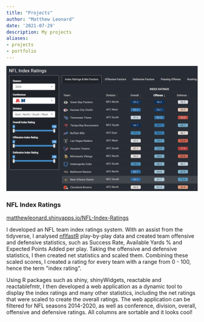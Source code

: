 ```yaml
---
title: "Projects"
author: "Matthew Leonard"
date: '2021-07-29'
description: My projects
aliases:
- projects
- portfolio
---
```


![](NFL-Index-Ratings.png#project-img)
### NFL Index Ratings

[matthewleonard.shinyapps.io/NFL-Index-Ratings](https://matthewleonard.shinyapps.io/NFL-Index-Ratings/)

I developed an NFL team index ratings system. With an assist from the tidyverse, I analysed [nflfastR](https://www.nflfastr.com/) play-by-play data and created team offensive and defensive statistics, such as Success Rate, Available Yards % and Expected Points Added per play. Taking the offensive and defensive statistics, I then created net statistics and scaled them. Combining these scaled scores, I created a rating for every team with a range from 0 - 100, hence the term "index rating".

Using R packages such as shiny, shinyWidgets, reactable and reactablefmtr, I then developed a web application as a dynamic tool to display the index ratings and many other statistics, including the net ratings that were scaled to create the overall ratings. The web application can be filtered for NFL seasons 2014-2020, as well as conference, division, overall, offensive and defensive ratings. All columns are sortable and it looks cool!

<!--- <br><br> need these breaks between projects -->
